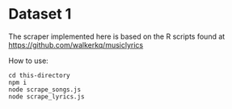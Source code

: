 # Dataset 1

The scraper implemented here is based on the R scripts found at https://github.com/walkerkq/musiclyrics

How to use:
```
cd this-directory
npm i
node scrape_songs.js
node scrape_lyrics.js
```
